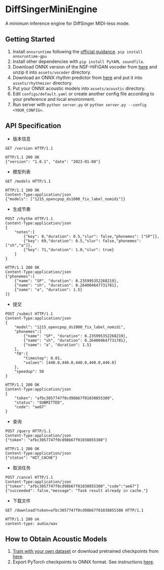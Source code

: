 # DiffSingerMiniEngine
A minimum inference engine for DiffSinger MIDI-less mode.

## Getting Started

1. Install `onnxruntime` following the [official guidance](https://onnxruntime.ai/). `pip install onnxruntime-gpu`
2. Install other dependencies with `pip install PyYAML soundfile`.
3. Download ONNX version of the NSF-HiFiGAN vocoder from [here](https://github.com/openvpi/vocoders/releases/tag/nsf-hifigan-v1) and unzip it into `assets/vocoder` directory.
4. Download an ONNX rhythm predictor from [here](https://github.com/openvpi/DiffSinger/releases/tag/v1.4.1) and put it into `assets/rhythmizer` directory.
5. Put your ONNX acoustic models into `assets/acoustic` directory.
6. Edit `configs/default.yaml` or create another config file according to your preference and local environment.
7. Run server with `python server.py` or `python server.py --config <YOUR_CONFIG>`.

## API Specification
* 版本信息

```
GET /version HTTP/1.1

HTTP/1.1 200 OK
{"version": "1.0.1", "date": "2023-01-08"}
```

* 模型列表
```
GET /models HTTP/1.1

HTTP/1.1 200 OK
Content-Type:application/json
{"models": ["1215_opencpop_ds1000_fix_label_nomidi"]}
```
* 生成节奏
```
POST /rhythm HTTP/1.1
Content-Type:application/json
{
    "notes":[
        {"key": 0,"duration": 0.5,"slur": false,"phonemes": ["SP"]},
        {"key": 69,"duration": 0.5,"slur": false,"phonemes": ["sh","a"]},
        {"key": 71,"duration": 1.0,"slur": true}
    ]
}

HTTP/1.1 200 OK
Content-Type:application/json
{"phonemes":[
    {"name": "SP", "duration": 0.235995352268219}, 
    {"name": "sh", "duration": 0.264004647731781}, 
    {"name": "a", "duration": 1.5}
]}
```

* 提交
```
POST /submit HTTP/1.1
Content-Type:application/json
{
    "model": "1215_opencpop_ds1000_fix_label_nomidi",
    "phonemes":[
        {"name": "SP", "duration": 0.235995352268219}, 
        {"name": "sh", "duration": 0.264004647731781}, 
        {"name": "a", "duration": 1.5}
    ],
    "f0":{
        "timestep": 0.01,
        "values": [440.0,440.0,440.0,440.0,440.0]
    },
    "speedup": 50
}

HTTP/1.1 200 OK
Content-Type:application/json
{
    "token": "afbc3057747f0cd98b67f01038855380",
    "status": "SUBMITTED",
    "code": "ae67"
}
```
* 查询
```
POST /query HTTP/1.1
Content-Type:application/json
{"token": "afbc3057747f0cd98b67f01038855380"}

HTTP/1.1 200 OK
Content-Type:application/json
{"status": "HIT_CACHE"}
```

* 取消任务
```
POST /cancel HTTP/1.1
Content-Type:application/json
{"token": "afbc3057747f0cd98b67f01038855380","code":"ae67"}
{"succeeded": false,"message": "Task result already in cache."}
```
* 下载文件
```
GET /download?token=afbc3057747f0cd98b67f01038855380 HTTP/1.1

HTTP/1.1 200 ok
content-type: audio/wav
```

## How to Obtain Acoustic Models

1. [Train with your own dataset](https://github.com/openvpi/DiffSinger/blob/refactor/pipelines/no_midi_preparation.ipynb) or download pretrained checkpoints from [here](https://github.com/openvpi/DiffSinger/releases/tag/v1.4.0).
2. Export PyTorch checkpoints to ONNX format. See instructions [here](https://github.com/openvpi/DiffSinger/blob/refactor/docs/README-SVS-onnx.md).
